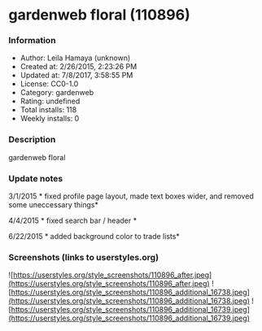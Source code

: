 # gardenweb floral (110896)

### Information
- Author: Leila Hamaya (unknown)
- Created at: 2/26/2015, 2:23:26 PM
- Updated at: 7/8/2017, 3:58:55 PM
- License: CC0-1.0
- Category: gardenweb
- Rating: undefined
- Total installs: 118
- Weekly installs: 0


### Description
gardenweb floral

### Update notes
3/1/2015 * fixed profile page layout, made text boxes wider, and removed some uneccessary things*

4/4/2015 * fixed search bar / header *

6/22/2015 * added background color to trade lists*

### Screenshots (links to userstyles.org)
![https://userstyles.org/style_screenshots/110896_after.jpeg](https://userstyles.org/style_screenshots/110896_after.jpeg)
![https://userstyles.org/style_screenshots/110896_additional_16738.jpeg](https://userstyles.org/style_screenshots/110896_additional_16738.jpeg)
![https://userstyles.org/style_screenshots/110896_additional_16739.jpeg](https://userstyles.org/style_screenshots/110896_additional_16739.jpeg)

